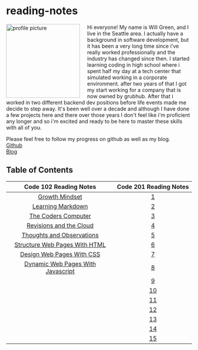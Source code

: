 # reading-notes

<img src="https://avatars.githubusercontent.com/u/696086?v=4" alt="profile picture" align="left" width="200" height="200" style="margin-right: 20px;">Hi everyone! My name is Will Green, and I live in the Seattle area. I actually have a background in software development, but it has been a very long time since i've really worked professionally and the industry has changed since then. I started learning coding in high school where i spent half my day at a tech center that simulated working in a corporate environment. after two years of that I got my start working for a company that is now owned by grubhub. After that i worked in two different backend dev positions before life events made me decide to step away. It's been well over a decade and although I have done a few projects here and there over those years I don't feel like i'm proficient any longer and so i'm excited and ready to be here to master these skills with all of you.

Please feel free to follow my progress on github as well as my blog.  
[Github](https://github.com/tehbillis/)  
[Blog](https://tehbillis.github.io/)

## Table of Contents

| **Code 102 Reading Notes**                              | **Code 201 Reading Notes** |
|:-------:                                                |:-------:                   |
|[Growth Mindset](102/growth-mindset.md)                  |[1]()                       |
|[Learning Markdown](102/learning-markdown.md)            |[2]()                       |
|[The Coders Computer](102/the-coders-computer.md)        |[3]()                       |
|[Revisions and the Cloud](102/revisions-and-the-cloud.md)|[4]()                       |
|[Thoughts and Observations](102/thoughts-observations.md)|[5]()                       |
|[Structure Web Pages With HTML](102/structure-web-pages-with-html.md)            |[6]()    |
|[Design Web Pages With CSS](102/design-web-pages-with-css.md)                    |[7]()    |
|[Dynamic Web Pages With Javascript](102/dynamic-web-pages-with-javascript.md)    |[8]()    |
|         |[9]()    |
|         |[10]()   |
|         |[11]()   |
|         |[12]()   |
|         |[13]()   |
|         |[14]()   |
|         |[15]()   |
